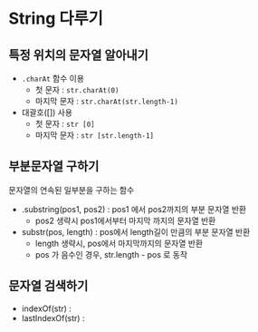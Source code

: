 # String 다루기
## 특정 위치의 문자열 알아내기
- `.charAt` 함수 이용
    - 첫 문자 : `str.charAt(0)`
     - 마지막 문자 : `str.charAt(str.length-1)`
- 대괄호([]) 사용
   - 첫 문자 : `str [0]`
    - 마지막 문자 : `str [str.length-1]`
## 부분문자열 구하기
  문자열의 연속된 일부분을 구하는 함수

- .substring(pos1, pos2) : pos1 에서 pos2까지의 부분 문자열 반환
     - pos2 생략시 pos1에서부터 마지막 까지의 문자열 반환
- substr(pos, length) : pos에서 length길이 만큼의 부분 문자열 반환
   - length 생략시, pos에서 마지막까지의 문자열 반환
    - pos 가 음수인 경우, str.length - pos 로 동작
## 문자열 검색하기
- indexOf(str) :
- lastIndexOf(str) :